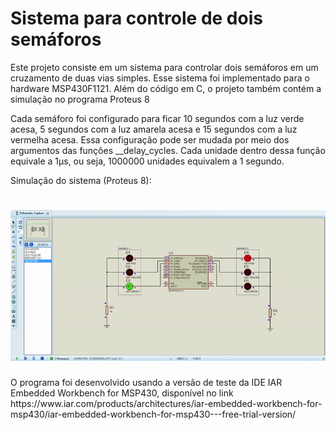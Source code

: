 # Sistema para controle de dois semáforos

<p>Este projeto consiste em um sistema para controlar dois semáforos em um cruzamento de duas vias simples. Esse sistema foi implementado para o hardware MSP430F1121. Além do código em C, o projeto também contém a simulação no programa Proteus 8</p>
<p>Cada semáforo foi configurado para ficar 10 segundos com a luz verde acesa, 5 segundos com a luz amarela acesa e 15 segundos com a luz vermelha acesa. Essa configuração pode ser mudada por meio dos argumentos das funções __delay_cycles. Cada unidade dentro dessa função equivale a 1µs, ou seja, 1000000 unidades equivalem a 1 segundo.</p>
<p>Simulação do sistema (Proteus 8):</p>
<h1>
    <img alt="Readme" title="Readme" src="./gif_semaforo.gif">
</h1>
<p>O programa foi desenvolvido usando a versão de teste da IDE IAR Embedded Workbench for MSP430, disponível no link https://www.iar.com/products/architectures/iar-embedded-workbench-for-msp430/iar-embedded-workbench-for-msp430---free-trial-version/</p>
